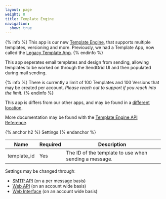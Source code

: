 ```yaml
---
layout: page
weight: 0
title: Template Engine
navigation:
  show: true
---
```


{% info %}
This app is our new [Template Engine]({{root_url}}/API_Reference/Template_Engine_API/index.html), that supports multiple templates, versioning and more. Previously, we had a Template App, now called the [Legacy Template App]({{root_url}}/Apps/email_templates.html). 
{% endinfo %}

This app seperates email templates and design from sending, allowing templates to be worked on through the SendGrid UI and then populated during mail sending.

{% info %}
There is currently a limit of 100 Templates and 100 Versions that may be created per account. _Please reach out to support if you reach into the limit._
{% endinfo %}

This app is differs from our other apps, and may be found in a [different location](https://sendgrid.com/templates).

More documentation may be found with the [Template Engine API Reference]({{root_url}}/API_Reference/Template_Engine_API/index.html).

{% anchor h2 %}
Settings 
{% endanchor %}

<table class="table table-bordered table-striped">
   <thead>
      <tr>
         <th>Name</th>
         <th>Required</th>
         <th>Description</th>
      </tr>
   </thead>
   <tbody>
      <tr>
         <td>template_id</td>
         <td>Yes</td>
         <td>The ID of the template to use when sending a message.</td>
      </tr>
   </tbody>
</table>

Settings may be changed through:

-   [SMTP API]({{root_url}}/API_Reference/SMTP_API/apps.html#templates) (on a per message basis)
-   [Web API]({{root_url}}/API_Reference/Template_Engine_API/index.html) (on an account wide basis)
-   [Web Interface](https://sendgrid.com/templates) (on an account wide basis)
